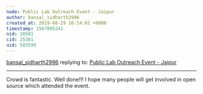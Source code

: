 ```yaml
---
node: Public Lab Outreach Event - Jaipur
author: bansal_sidharth2996
created_at: 2019-08-29 16:14:01 +0000
timestamp: 1567095241
nid: 20581
cid: 25381
uid: 503599
---
```




[bansal_sidharth2996](../profile/bansal_sidharth2996) replying to: [Public Lab Outreach Event - Jaipur](../notes/divyabaid16/08-19-2019/public-lab-outreach-event-jaipur)

----
Crowd is fantastic. Well done!!!
I hope many people will get involved in open source which attended the event.